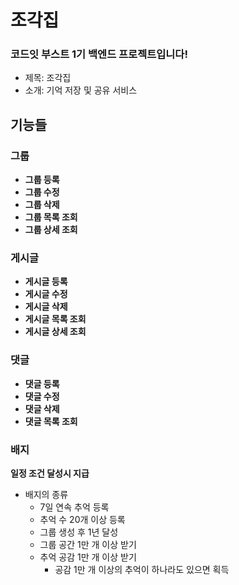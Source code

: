 # 조각집

### 코드잇 부스트 1기 백엔드 프로젝트입니다!

- 제목: 조각집
- 소개: 기억 저장 및 공유 서비스
## 기능들

### 그룹

* **그룹 등록**
* **그룹 수정**
* **그룹 삭제**
* **그룹 목록 조회**
* **그룹 상세 조회**

### 게시글
* **게시글 등록**
* **게시글 수정**
* **게시글 삭제**
* **게시글 목록 조회**
* **게시글 상세 조회**

### 댓글
* **댓글 등록**
* **댓글 수정**
* **댓글 삭제**
* **댓글 목록 조회**

### 배지
**일정 조건 달성시 지급**
- 배지의 종류
    - 7일 연속 추억 등록
    - 추억 수 20개 이상 등록
    - 그룹 생성 후 1년 달성
    - 그룹 공간 1만 개 이상 받기
    - 추억 공감 1만 개 이상 받기
        - 공감 1만 개 이상의 추억이 하나라도 있으면 획득


